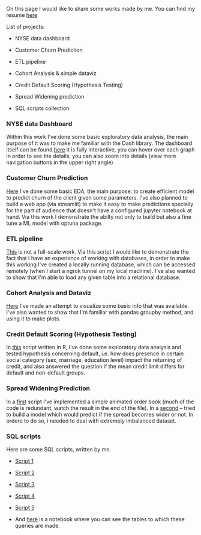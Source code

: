 On this page I would like to share some works made by me. You can find my resume [here](https://spb.hh.ru/resume/03d9e35dff096d7a650039ed1f4e4e39726f7a?hhtmFrom=account_login)

List of projects:

- NYSE data dashboard

- Customer Churn Prediction

- ETL pipeline

- Cohort Analysis & simple dataviz

- Credit Default Scoring (Hypothesis Testing)

- Spread Widening prediction

- SQL scripts collection

### NYSE data Dashboard

Within this work I've  done some basic exploratory data analysis, the main purpose of it was to make me familiar with the Dash library. The dashboard itself can be found [here](https://nyse-data.herokuapp.com/) it is fully interactive, you can hover over each graph in order to see the details, you can also zoom into details (view more navigation buttons in the upper right angle)

### Customer Churn Prediction

[Here](https://github.com/yukontaf/projects/blob/master/churn-analysis.ipynb) I've done some basic EDA, the main purpose: to create efficient model to predict churn of the client given some parameters. I've also planned to build a web app (via streamlit) to make it easy to make predictions specially for the part of audience that doesn't have a configured jupyter notebook at hand. Via this work I demonstrate the abilty not only to build but also a fine tune a ML model with optuna package.

### ETL pipeline

[This](https://github.com/yukontaf/projects/blob/master/etl.ipynb) is not a full-scale work. Via this script I would like to demonstrate the fact that I have an experience of working with databases, in order to make this working I've created a locally running database, which can be accessed remotely (when I start a ngrok tunnel on my local machine). I've also wanted to show that I'm able to load any given table into a relational database.

### Cohort Analysis and Dataviz

[Here](https://github.com/yukontaf/projects/blob/master/Case6.ipynb) I've made an attempt to visualize some basic info that was available. I've also wanted to show that I'm familiar with pandas groupby  method, and using it to make plots.

### Credit Default Scoring (Hypothesis Testing)

In [this](https://github.com/yukontaf/projects/blob/master/credit_score_default.ipynb) script written in R, I've done some exploratory data analysis and tested hypothesis concerning default, i.e. how does presence in certain social category (sex, marriage, education level) impact the returning of credit, and also answered the question if the mean credit limit differs for default and non-default groups.

### Spread Widening Prediction

In a [first](https://github.com/yukontaf/projects/blob/master/orderbook.ipynb) script I've implemented a simple animated order book (much of the code is redundant, watch the result in the end of the file). In a [second](https://github.com/yukontaf/projects/blob/master/tz8kn98d.ipynb) – tried to build a model which would predict if the spread becomes wider or not. In ordere to do so, i needed to deal with extremely imbalanced dataset.




### SQL scripts

Here are some SQL scripts, written by me.

- [Script 1](https://github.com/yukontaf/projects/blob/master/script1.sql)

- [Script 2](https://github.com/yukontaf/projects/blob/master/script2.sql)

- [Script 3](https://github.com/yukontaf/projects/blob/master/script3.sql)

- [Script 4](https://github.com/yukontaf/projects/blob/master/script4.sql)

- [Script 5](https://github.com/yukontaf/projects/blob/master/script5.sql)

- And [here](https://github.com/yukontaf/projects/blob/master/tables.ipynb) is a notebook where you can see the tables to which these queries are made.
